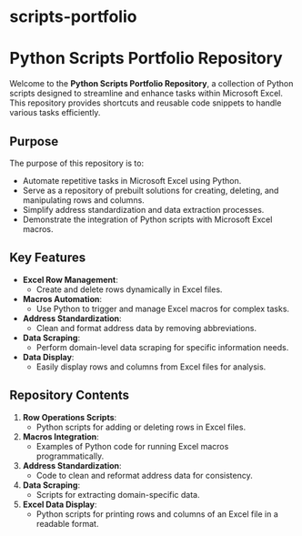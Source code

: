 # scripts-portfolio
# Python Scripts Portfolio Repository

Welcome to the **Python Scripts Portfolio Repository**, a collection of Python scripts designed to streamline and enhance tasks within Microsoft Excel. This repository provides shortcuts and reusable code snippets to handle various tasks efficiently.

## Purpose
The purpose of this repository is to:
- Automate repetitive tasks in Microsoft Excel using Python.
- Serve as a repository of prebuilt solutions for creating, deleting, and manipulating rows and columns.
- Simplify address standardization and data extraction processes.
- Demonstrate the integration of Python scripts with Microsoft Excel macros.

## Key Features
- **Excel Row Management**:
  - Create and delete rows dynamically in Excel files.
- **Macros Automation**:
  - Use Python to trigger and manage Excel macros for complex tasks.
- **Address Standardization**:
  - Clean and format address data by removing abbreviations.
- **Data Scraping**:
  - Perform domain-level data scraping for specific information needs.
- **Data Display**:
  - Easily display rows and columns from Excel files for analysis.

## Repository Contents
1. **Row Operations Scripts**:
   - Python scripts for adding or deleting rows in Excel files.
2. **Macros Integration**:
   - Examples of Python code for running Excel macros programmatically.
3. **Address Standardization**:
   - Code to clean and reformat address data for consistency.
4. **Data Scraping**:
   - Scripts for extracting domain-specific data.
5. **Excel Data Display**:
   - Python scripts for printing rows and columns of an Excel file in a readable format.

